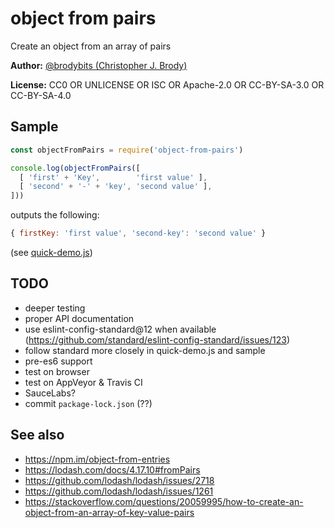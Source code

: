 # object from pairs

Create an object from an array of pairs

**Author:** [@brodybits (Christopher J. Brody)](https://github.com/brodybits)

**License:** CC0 OR UNLICENSE OR ISC OR Apache-2.0 OR CC-BY-SA-3.0 OR CC-BY-SA-4.0

## Sample

```js
const objectFromPairs = require('object-from-pairs')

console.log(objectFromPairs([
  [ 'first' + 'Key',        'first value' ],
  [ 'second' + '-' + 'key', 'second value' ],
]))
```

outputs the following:

```js
{ firstKey: 'first value', 'second-key': 'second value' }
```

(see [quick-demo.js](./quick-demo.js))

## TODO

- deeper testing
- proper API documentation
- use eslint-config-standard@12 when available (<https://github.com/standard/eslint-config-standard/issues/123>)
- follow standard more closely in quick-demo.js and sample
- pre-es6 support
- test on browser
- test on AppVeyor & Travis CI
- SauceLabs?
- commit `package-lock.json` (??)

## See also

- <https://npm.im/object-from-entries>
- <https://lodash.com/docs/4.17.10#fromPairs>
- <https://github.com/lodash/lodash/issues/2718>
- <https://github.com/lodash/lodash/issues/1261>
- <https://stackoverflow.com/questions/20059995/how-to-create-an-object-from-an-array-of-key-value-pairs>

